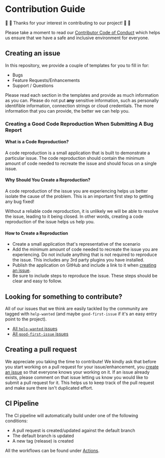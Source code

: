 # Contribution Guide

:tada: :tada: Thanks for your interest in contributing to our project! :tada: :tada:

Please take a moment to read our [Contributor Code of Conduct](CODE_OF_CONDUCT.md) which helps us ensure that we have a safe and inclusive environment for everyone.

## Creating an issue

In this repository, we provide a couple of templates for you to fill in for:

- Bugs
- Feature Requests/Enhancements
- Support / Questions

Please read each section in the templates and provide as much information as you can. Please do not put **any** sensitive information, such as personally identifible information, connection strings or cloud credentials. The more information that you can provide, the better we can help you.

### Creating a Good Code Reproduction When Submitting A Bug Report

#### What is a Code Reproduction?

A code reproduction is a small application that is built to demonstrate a particular issue. The code reproduction should contain the minimum amount of code needed to recreate the issue and should focus on a single issue.

#### Why Should You Create a Reproduction?

A code reproduction of the issue you are experiencing helps us better isolate the cause of the problem. This is an important first step to getting any bug fixed!

Without a reliable code reproduction, it is unlikely we will be able to resolve the issue, leading to it being closed. In other words, creating a code reproduction of the issue helps us help you.

#### How to Create a Reproduction

- Create a small application that's representative of the scenario
- Add the minimum amount of code needed to recreate the issue you are experiencing. Do not include anything that is not required to reproduce the issue. This includes any 3rd party plugins you have installed.
- Publish the application on GitHub and include a link to it when [creating an issue](#creating-an-issue).
- Be sure to include steps to reproduce the issue. These steps should be clear and easy to follow.

## Looking for something to contribute?

All of our issues that we think are easily tackled by the community are tagged with `help-wanted` (and maybe `good-first-issue` if it's an easy entry point to the project).

- [All `help-wanted` issues](issues?q=is%3Aissue+is%3Aopen+label%3A"help+wanted")
- [All `good-first-issue` issues](issues?q=is%3Aissue+is%3Aopen+label%3A"good+first+issue")

## Creating a pull request

We appreciate you taking the time to contribute! We kindly ask that before you start working on a pull request for your issue/enhancement, you [create an issue](#creating-an-issue) so that everyone knows your working on it. If an issue already exists, please comment on that issue letting us know you would like to submit a pull request for it. This helps us to keep track of the pull request and make sure there isn't duplicated effort.

## CI Pipeline

The CI pipeline will automatically build under one of the following conditions:

- A pull request is created/updated against the default branch
- The default branch is updated
- A new tag (release) is created

All the workflows can be found under [Actions](actions).
